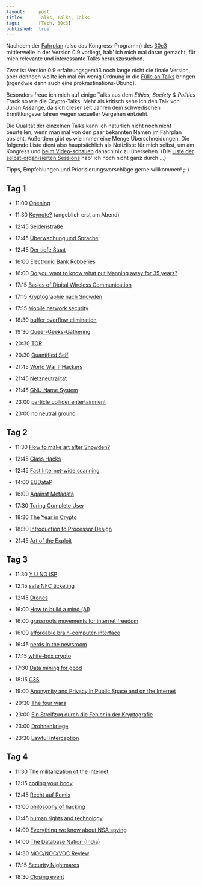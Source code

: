```yaml
---
layout: 	post
title: 		Talks, Talks, Talks
tags: 		[Tech, 30c3]
published: 	true
---
```


Nachdem der [Fahrplan](https://events.ccc.de/congress/2013/Fahrplan/) (also das Kongress-Programm) des [30c3](https://events.ccc.de/congress/2013/wiki/Main_Page) mittlerweile in der Version 0.9 vorliegt, hab' ich mich mal daran gemacht, für mich relevante und interessante Talks herauszusuchen. 

Zwar ist Version 0.9 erfahrungsgemäß noch lange nicht die finale Version, aber dennoch wollte ich mal ein wenig Ordnung in die [Fülle an Talks](https://events.ccc.de/congress/2013/Fahrplan/events.html) bringen (irgendwie dann auch eine prokrastinations-Übung). 

Besonders freue ich mich auf einige Talks aus dem *Ethics, Society &amp; Politics* Track so wie die Crypto-Talks. Mehr als kritisch sehe ich den Talk von Julian Assange, da sich dieser seit Jahren dem schwedischen Ermittlungsverfahren wegen sexueller Vergehen entzieht.

Die Qualität der einzelnen Talks kann ich natürlich nicht noch nicht beurteilen, wenn man mal von den paar bekannten Namen im Fahrplan absieht. Außerdem gibt es wie immer eine Menge Überschneidungen. Die folgende Liste dient also hauptsächlich als Notizliste für mich selbst, um am Kongress und [beim Video-schauen](https://events.ccc.de/congress/2013/wiki/Static:Documentation) danach nix zu übersehen. (Die [Liste der selbst-organisierten Sessions](https://events.ccc.de/congress/2013/wiki/Static:Self-organized_Sessions) hab' ich noch nicht ganz durch …)

Tipps, Empfehlungen und Priorisierungsvorschläge gerne willkommen! ;-)

## Tag 1

* 11:00 [Opening](https://events.ccc.de/congress/2013/Fahrplan/events/5605.html)
* 11:30 [Keynote?](https://events.ccc.de/congress/2013/Fahrplan/events/5622.html) (angeblich erst am Abend)

* 12:45 [Seidenstraße](https://events.ccc.de/congress/2013/Fahrplan/events/5610.html)
* 12:45 [Überwachung und Sprache](https://events.ccc.de/congress/2013/Fahrplan/events/5377.html)
* 12:45 [Der tiefe Staat](https://events.ccc.de/congress/2013/Fahrplan/events/5415.html)

* 16:00 [Electronic Bank Robberies](https://events.ccc.de/congress/2013/Fahrplan/events/5476.html)
* 16:00 [Do you want to know what put Manning away for 35 years?](https://events.ccc.de/congress/2013/Fahrplan/events/5634.html)

* 17:15 [Basics of Digital Wireless Communication](https://events.ccc.de/congress/2013/Fahrplan/events/5527.html)
* 17:15 [Kryptographie nach Snowden](https://events.ccc.de/congress/2013/Fahrplan/events/5337.html)
* 17:15 [Mobile network security](https://events.ccc.de/congress/2013/Fahrplan/events/5449.html)

* 18:30 [buffer overflow elimination](https://events.ccc.de/congress/2013/Fahrplan/events/5412.html)

* 19:30 [Queer-Geeks-Gathering](https://events.ccc.de/congress/2013/wiki/Session:Queer-Geeks-Gathering)

* 20:30 [TOR](https://events.ccc.de/congress/2013/Fahrplan/events/5423.html)
* 20:30 [Quantified Self](https://events.ccc.de/congress/2013/Fahrplan/events/5387.html)

* 21:45 [World War II Hackers](https://events.ccc.de/congress/2013/Fahrplan/events/5474.html)
* 21:45 [Netzneutralität](https://events.ccc.de/congress/2013/Fahrplan/events/5348.html)
* 21:45 [GNU Name System](https://events.ccc.de/congress/2013/Fahrplan/events/5212.html)

* 23:00 [particle collider entertainment](https://events.ccc.de/congress/2013/Fahrplan/events/5305.html)
* 23:00 [no neutral ground](https://events.ccc.de/congress/2013/Fahrplan/events/5491.html)

## Tag 2

* 11:30 [How to make art after Snowden?](https://events.ccc.de/congress/2013/Fahrplan/events/5611.html)

* 12:45 [Glass Hacks](https://events.ccc.de/congress/2013/Fahrplan/events/5537.html)
* 12:45 [Fast Internet-wide scanning](https://events.ccc.de/congress/2013/Fahrplan/events/5533.html)

* 14:00 [EUDataP](https://events.ccc.de/congress/2013/Fahrplan/events/5601.html)

* 16:00 [Against Metadata](https://events.ccc.de/congress/2013/Fahrplan/events/5453.html)

* 17:30 [Turing Complete User](https://events.ccc.de/congress/2013/Fahrplan/events/5547.html)

* 18:30 [The Year in Crypto](https://events.ccc.de/congress/2013/Fahrplan/events/5339.html)
* 18:30 [Introduction to Processor Design](https://events.ccc.de/congress/2013/Fahrplan/events/5443.html)

* 21:45 [Art of the Exploit](https://events.ccc.de/congress/2013/Fahrplan/events/5440.html)

## Tag 3

* 11:30 [Y U NO ISP](https://events.ccc.de/congress/2013/Fahrplan/events/5391.html)

* 12:15 [safe NFC ticketing](https://events.ccc.de/congress/2013/Fahrplan/events/5479.html)

* 12:45 [Drones](https://events.ccc.de/congress/2013/Fahrplan/events/5406.html)

* 16:00 [How to build a mind (AI)](https://events.ccc.de/congress/2013/Fahrplan/events/5526.html)
* 16:00 [grassroots movements for internet freedom](https://events.ccc.de/congress/2013/Fahrplan/events/5475.html)
* 16:00 [affordable brain-computer-interface](https://events.ccc.de/congress/2013/Fahrplan/events/5395.html)

* 16:45 [nerds in the newsroom](https://events.ccc.de/congress/2013/Fahrplan/events/5494.html)

* 17:15 [white-box crypto](https://events.ccc.de/congress/2013/Fahrplan/events/5590.html)

* 17:30 [Data mining for good](https://events.ccc.de/congress/2013/Fahrplan/events/5405.html)

* 18:15 [C3S](https://events.ccc.de/congress/2013/Fahrplan/events/5469.html)

* 19:00 [Anonymity and Privacy in Public Space and on the Internet](https://events.ccc.de/congress/2013/Fahrplan/events/5500.html)

* 20:30 [The four wars](https://events.ccc.de/congress/2013/Fahrplan/events/5295.html)

* 23:00 [Ein Streifzug durch die Fehler in der Kryptografie](https://events.ccc.de/congress/2013/Fahrplan/events/5502.html)
* 23:00 [Drohnenkriege](https://events.ccc.de/congress/2013/Fahrplan/events/5532.html)

* 23:30 [Lawful Interception](https://events.ccc.de/congress/2013/Fahrplan/events/5304.html)

## Tag 4

* 11:30 [The militarization of the Internet](https://events.ccc.de/congress/2013/Fahrplan/events/5439.html)

* 12:15 [coding your body](https://events.ccc.de/congress/2013/Fahrplan/events/5289.html)

* 12:45 [Recht auf Remix](https://events.ccc.de/congress/2013/Fahrplan/events/5433.html)

* 13:00 [philosophy of hacking](https://events.ccc.de/congress/2013/Fahrplan/events/5278.html)

* 13:45 [human rights and technology](https://events.ccc.de/congress/2013/Fahrplan/events/5539.html)

* 14:00 [Everything we know about NSA spying](https://events.ccc.de/congress/2013/Fahrplan/events/5255.html)
* 14:00 [The Database Nation (India)](https://events.ccc.de/congress/2013/Fahrplan/events/5421.html)

* 14:30 [MOC/NOC/VOC Review](https://events.ccc.de/congress/2013/Fahrplan/events/5609.html)

* 17:15 [Security Nightmares](https://events.ccc.de/congress/2013/Fahrplan/events/5413.html)

* 18:30 [Closing event](https://events.ccc.de/congress/2013/Fahrplan/events/5606.html)



